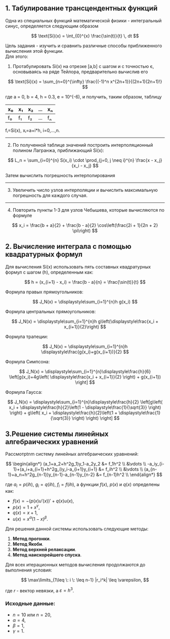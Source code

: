 ## 1. Табулирование трансцендентных функций

Одна из специальных функций математической физики - интегральный синус, определяется следующим образом

$$
\text{Si}(x) = \int_{0}^{x} \frac{\sin(t)}{t} \, dt
$$


Цель задания - изучить и сравнить различные способы приближенного вычисления этой функции.       
Для этого:

1. Протабулировать Si(x) на отрезке [a,b] с шагом и с точностью є, основываясь на
ряде Тейлора, предварительно вычислив его

$$
\text{Si}(x) = \sum_{n=0}^{\infty} \frac{(-1)^n x^{2n+1}}{(2n+1)(2n+1)!}    
$$


где а = 0, b = 4, h = 0.3, e = 10^(-6), и получить, таким образом, таблицу     

|   x₀   |   x₁   |   x₂   |  ...  |   xₙ   |
|-------|-------|-------|-------|-------|
|   f₀   |   f₁   |   f₂   |  ...  |   fₙ   |




fᵢ=Si(x), xᵢ=a+i*h, i=0,…,n.

______

2. По полученной таблице значений построить интерполяционный полином Лагранжа, приближающий Si(x):   
   
$$
L_n = \sum_{i=0}^{n} S(x_i) \cdot \prod_{j=0, j \neq i}^{n} \frac{x - x_j}{x_i - x_j}
$$

   

Затем вычислить погрешность интерполирования 


   ______
3. Увеличить число узлов интерполяции и вычислить максимальную погрешность для каждого случая.

______

4. Повторить пункты 1-3 для узлов Чебышева, которые вычисляются по формуле   
      
$$
x_i = \frac{b + a}{2} + \frac{b - a}{2} \cos\left(\frac{2i + 1}{2n + 2} \pi\right)
$$   
   


## 2. Вычисление интеграла с помощью квадратурных формул

Для вычисления Si(x) использовать пять составных квадратурных формул с шагом \(h\), определенным как:

$$
h = (x_{i+1} - x_i) = \frac{b - a}{n} = \frac{\sin(t)}{t}
$$

Формула правых прямоугольников:

$$
J_N(x) = \displaystyle\sum_{i=1}^{n}h g(x_i)
$$

Формула центральных прямоугольников:

$$
J_N(x) = \displaystyle\sum_{i=1}^{n}h g\left(\displaystyle\frac{x_i + x_{i+1}}{2}\right) 
$$

Формула трапеции:

$$
J_N(x) = \displaystyle\sum_{i=1}^{n}h \displaystyle\frac{g(x_i)+g(x_{i+1})}{2}
$$

Формула Симпсона:

$$
J_N(x) = \displaystyle\sum_{i=1}^{n}\displaystyle\frac{h}{6} \left[g(x_i)+4g\left(
    \displaystyle\frac{x_i + x_{i+1}}{2}
\right) + g(x_{i+1}) \right]
$$  

Формула Гаусса:

$$
J_N(x) = \displaystyle\sum_{i=1}^{n}\displaystyle\frac{h}{2} \left[g\left(
    x_i + \displaystyle\frac{h}{2}\left(1 - \displaystyle\frac{1}{\sqrt{3}} \right)
\right) +
g\left(
    x_i + \displaystyle\frac{h}{2}\left(1 + \displaystyle\frac{1}{\sqrt{3}} \right)
\right)
\right]
$$

## 3.Решение системы линейных алгебраических уравнений

Рассмотрtnm систему линейных алгебраических уравнений:

$$
\begin{align*}
(a_1+a_2+h^2g_1)y_1-a_2y_2 &= f_1h^2 \\
&\vdots \\
-a_iy_{i-1}+(a_i+a_{i+1}+h^2g_i)y_i-a_{i+1}y_{i+1} &= f_ih^2 \\
&\vdots \\
(a_{n-1}+a_n+h^2g_{n-1})y_{n-1}-a_{n-1}y_{n-2} &= f_{n-1}h^2 \\
\end{align*}
$$


где $a_i=p(ih)$, $g_i=q(ih)$, $f_i=f(ih)$, а функции $f(x)$, $p(x)$ и $q(x)$ определены как:

- $f(x) = -(p(x)u'(x))' + q(x)u(x)$,
- $p(x) = 1 + x^\gamma$,
- $q(x) = x + 1$,
- $u(x) = x^\alpha(1-x)^\beta$.

Для решения данной системы использовать следующие методы:

1. **Метод прогонки**.
2. **Метод Якоби**.
3. **Метод верхней релаксации**.
4. **Метод наискорейшего спуска**.

Для всех итерационных методов вычисления продолжаются до выполнения условия:

$$
\max\limits_{1\leq \: i \: \leq n-1} |r_i^k| \leq \varepsilon,
$$

где $r$ - вектор невязки, а $\varepsilon = h^3$.

### Исходные данные:

- $n = 10$ или $n = 20$,
- $\alpha = 4$,
- $\beta = 1$,
- $\gamma = 1$.



